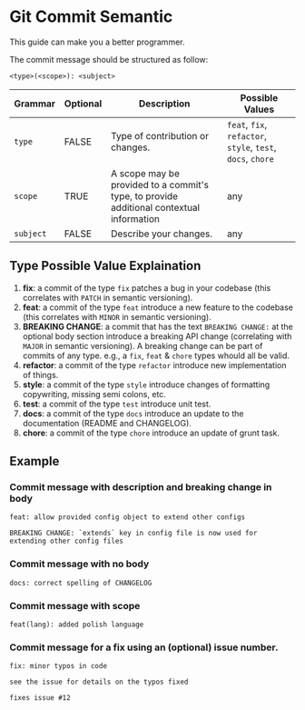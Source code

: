 # Git Commit Semantic
This guide can make you a better programmer.

The commit message should be structured as follow:
```
<type>(<scope>): <subject>
```
| Grammar      | Optional | Description | Possible Values |
| ----------- | ----------- | ----------- | ----------- |
| `type` | FALSE | Type of contribution or changes. | `feat`, `fix`, `refactor`, `style`, `test`, `docs`, `chore` |
| `scope` | TRUE | A scope may be provided to a commit's type, to provide additional contextual information | any |
| `subject` | FALSE | Describe your changes. | any |

## Type Possible Value Explaination
1. **fix**: a commit of the type `fix` patches a bug in your codebase (this correlates with `PATCH` in semantic versioning).
2. **feat**: a commit of the type `feat` introduce a new feature to the codebase (this correlates with `MINOR` in semantic versioning).
3. **BREAKING CHANGE**: a commit that has the text `BREAKING CHANGE:` at the optional body section introduce a breaking API change (correlating with `MAJOR` in semantic versioning). A breaking change can be part of commits of any type. e.g., a `fix`, `feat` & `chore` types whould all be valid.
4. **refactor**: a commit of the type `refactor` introduce new implementation of things.
5. **style**: a commit of the type `style` introduce changes of formatting copywriting, missing semi colons, etc.
6. **test**: a commit of the type `test` introduce unit test.
7. **docs**: a commit of the type `docs` introduce an update to the documentation (README and CHANGELOG).
8. **chore**: a commit of the type `chore` introduce an update of grunt task.

## Example
### Commit message with description and breaking change in body
```
feat: allow provided config object to extend other configs

BREAKING CHANGE: `extends` key in config file is now used for extending other config files
```

### Commit message with no body
```
docs: correct spelling of CHANGELOG
```

### Commit message with scope
```
feat(lang): added polish language
```

### Commit message for a fix using an (optional) issue number.
```
fix: minor typos in code

see the issue for details on the typos fixed

fixes issue #12
```
